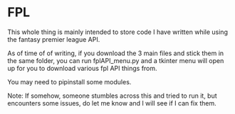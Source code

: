 # FPL
This whole thing is mainly intended to store code I have written while using the fantasy premier league API.

As of time of of writing, if you download the 3 main files and stick them in the same folder, you can run fplAPI_menu.py and a tkinter menu will open up for you to download various fpl API things from.

You may need to pipinstall some modules.

Note: If somehow, someone stumbles across this and tried to run it, but encounters some issues, do let me know and I will see if I can fix them.
